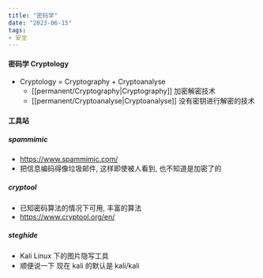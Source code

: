 ```yaml
---
title: "密码学"
date: "2023-06-15"
tags:
- 安全
---
```


#### 密码学 Cryptology
- Cryptology = Cryptography + Cryptoanalyse
    - [[permanent/Cryptography|Cryptography]] 加密解密技术
    - [[permanent/Cryptoanalyse|Cryptoanalyse]] 没有密钥进行解密的技术

#### 工具站

##### spammimic
- https://www.spammimic.com/
- 把信息编码得像垃圾邮件, 这样即使被人看到, 也不知道是加密了的

##### cryptool
- 已知密码算法的情况下可用, 丰富的算法
- https://www.cryptool.org/en/

##### steghide
- Kali Linux 下的图片隐写工具
- 顺便说一下 现在 kali 的默认是 kali/kali